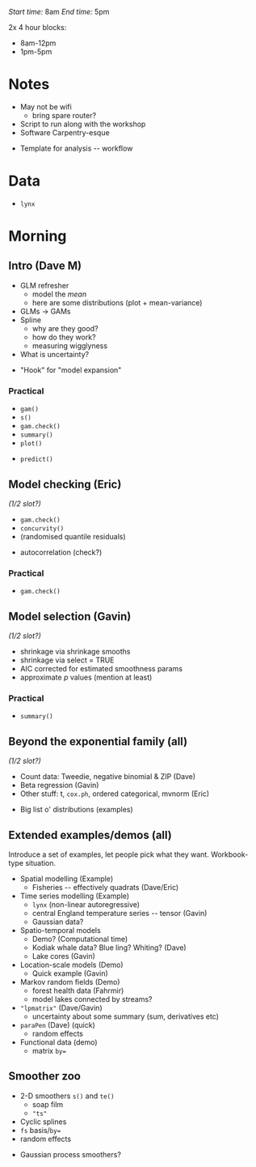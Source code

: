 

*Start time:* 8am
*End time:* 5pm

2x 4 hour blocks:

- 8am-12pm
- 1pm-5pm


# Notes

- May not be wifi
  - bring spare router?
- Script to run along with the workshop
- Software Carpentry-esque
* Template for analysis -- workflow

# Data

- `lynx`




# Morning

## Intro (Dave M)

- GLM refresher
  - model the *mean*
  - here are some distributions (plot + mean-variance)
- GLMs -> GAMs
- Spline
  - why are they good?
  - how do they work?
  - measuring wigglyness
- What is uncertainty?
* "Hook" for "model expansion"


### Practical

- `gam()`
- `s()`
- `gam.check()`
- `summary()`
- `plot()`
* `predict()`


## Model checking (Eric)

*(1/2 slot?)*

- `gam.check()`
- `concurvity()`
- (randomised quantile residuals)
* autocorrelation (check?)

### Practical

- `gam.check()`

## Model selection (Gavin)

*(1/2 slot?)*

- shrinkage via shrinkage smooths
- shrinkage via select = TRUE
- AIC corrected for estimated smoothness params
- approximate *p* values (mention at least)

### Practical

- `summary()`


## Beyond the exponential family (all)

*(1/2 slot?)*

- Count data: Tweedie, negative binomial & ZIP (Dave)
- Beta regression (Gavin)
- Other stuff: t, `cox.ph`, ordered categorical, mvnorm (Eric)
* Big list o' distributions (examples)


## Extended examples/demos (all)

Introduce a set of examples, let people pick what they want. Workbook-type situation.

- Spatial modelling (Example)
  - Fisheries -- effectively quadrats (Dave/Eric)
- Time series modelling (Example)
  - `lynx` (non-linear autoregressive)
  - central England temperature series -- tensor (Gavin)
  - Gaussian data?
- Spatio-temporal models
  - Demo? (Computational time)
  - Kodiak whale data? Blue ling? Whiting? (Dave)
  - Lake cores (Gavin)
- Location-scale models (Demo)
  - Quick example (Gavin)
- Markov random fields (Demo)
  * forest health data (Fahrmir)
  - model lakes connected by streams?
- `"lpmatrix"` (Dave/Gavin)
  - uncertainty about some summary (sum, derivatives etc)
- `paraPen` (Dave) (quick)
  - random effects
- Functional data (demo)
  - matrix `by=`


## Smoother zoo

* 2-D smoothers `s()` and `te()`
  - soap film
  - `"ts"`
* Cyclic splines
* `fs` basis/`by=`
* random effects
- Gaussian process smoothers?


